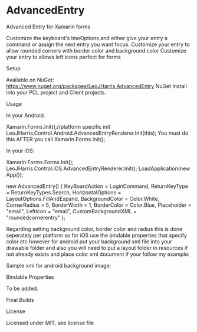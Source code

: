 # AdvancedEntry
Advanced Entry for Xamarin forms

Customize the keyboard's ImeOptions and either give your entry a command or assign the next entry you want focus. 
Customize your entry to allow rounded corners with border color and background color
Customize your entry to allows left icons perfect for forms

Setup

Available on NuGet: https://www.nuget.org/packages/LeoJHarris.AdvancedEntry NuGet
Install into your PCL project and Client projects.

Usage

In your Android.

Xamarin.Forms.Init();//platform specific init
LeoJHarris.Control.Android.AdvancedEntryRenderer.Init(this);
You must do this AFTER you call Xamarin.Forms.Init();

In your iOS:

Xamarin.Forms.Forms.Init();
LeoJHarris.Control.iOS.AdvancedEntryRenderer.Init();
LoadApplication(new App());

new AdvancedEntry()
{
                KeyBoardAction = LoginCommand,
                ReturnKeyType = ReturnKeyTypes.Search,
                HorizontalOptions = LayoutOptions.FillAndExpand,
                BackgroundColor = Color.White,
                CornerRadius = 5,
                BorderWidth = 1,
                BorderColor = Color.Blue,
                Placeholder = "email",
                LeftIcon = "email",
                CustomBackgroundXML = "roundedcornerentry"
};

Regarding setting background color, border color and radius this is done seperately per platform
so for iOS use the bindable properties that specify color etc however for 
android put your background xml file into your drawable folder
and also you will need to put a layout folder in resources if not already exists
and place color xml document if your follow my example: 

Sample xml for android background image:

<?xml version="1.0" encoding="UTF-8"?>
<selector xmlns:android="http://schemas.android.com/apk/res/android">
  <item android:state_focused="true" >
    <shape android:shape="rectangle">
      <gradient
          android:startColor="@color/entry_background"
          android:endColor="@color/entry_background"
          android:angle="270" />
      <stroke
          android:width="1dp"
          android:color="@color/entry_border" />
      <corners
          android:radius="3dp" />
      <padding
        android:left="16dp"
        android:right="10dp"
        android:top="10dp"
        android:bottom="10dp" />
    </shape>
  </item>
  <item>
    <shape android:shape="rectangle">
      <gradient
          android:startColor="@color/entry_background"
          android:endColor="@color/entry_background"
          android:angle="270" />
      <stroke
          android:width="1dp"
          android:color="#21a8e1" />
      <corners
          android:radius="3dp" />
      <padding
        android:left="16dp"
        android:right="10dp"
        android:top="10dp"
        android:bottom="10dp" />
    </shape>
  </item>
</selector>

Bindable Properties

To be added.

Final Builds

License

Licensed under MIT, see license file
